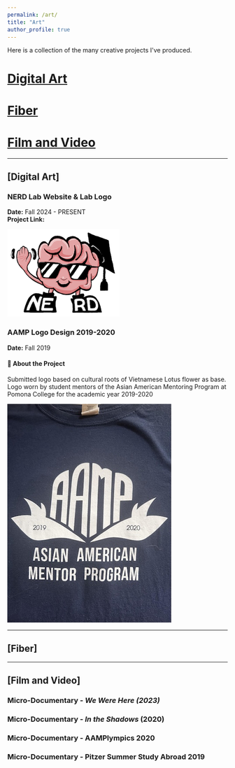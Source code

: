 ```yaml
---
permalink: /art/
title: "Art"
author_profile: true
---
```


Here is a collection of the many creative projects I've produced.

# [Digital Art](#digital-art)
# [Fiber](#fiber])

# [Film and Video](#film-and-video)
---
## [Digital Art]

### NERD Lab Website & Lab Logo

**Date:** Fall 2024 - PRESENT  
**Project Link:** 

![text](/images/NERD_Lab_Logo.png/)
### AAMP Logo Design 2019-2020

**Date:** Fall 2019  
#### 🔹 About the Project  
Submitted logo based on cultural roots of Vietnamese Lotus flower as base. Logo worn by student mentors of the Asian American Mentoring Program at Pomona College for the academic year 2019-2020

![text](/images/AAMP_Logo.jpeg/)

---
## [Fiber]


---
## [Film and Video]

### Micro-Documentary - *We Were Here (2023)*

### Micro-Documentary - *In the Shadows* (2020)

### Micro-Documentary - AAMPlympics 2020

### Micro-Documentary - Pitzer Summer Study Abroad 2019
